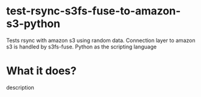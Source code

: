 test-rsync-s3fs-fuse-to-amazon-s3-python
===========================

Tests rsync with amazon s3 using random data. Connection layer to amazon s3 is handled by s3fs-fuse. Python as the scripting language

What it does?
==============
description
